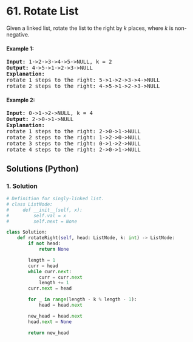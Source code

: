 # 61. Rotate List
Given a linked list, rotate the list to the right by *k* places, where *k* is non-negative.

#### Example 1:
<pre>
<strong>Input:</strong> 1->2->3->4->5->NULL, k = 2
<strong>Output:</strong> 4->5->1->2->3->NULL
<strong>Explanation:</strong>
rotate 1 steps to the right: 5->1->2->3->4->NULL
rotate 2 steps to the right: 4->5->1->2->3->NULL
</pre>

#### Example 2:
<pre>
<strong>Input:</strong> 0->1->2->NULL, k = 4
<strong>Output:</strong> 2->0->1->NULL
<strong>Explanation:</strong>
rotate 1 steps to the right: 2->0->1->NULL
rotate 2 steps to the right: 1->2->0->NULL
rotate 3 steps to the right: 0->1->2->NULL
rotate 4 steps to the right: 2->0->1->NULL
</pre>

## Solutions (Python)

### 1. Solution
```Python
# Definition for singly-linked list.
# class ListNode:
#     def __init__(self, x):
#         self.val = x
#         self.next = None

class Solution:
    def rotateRight(self, head: ListNode, k: int) -> ListNode:
        if not head:
            return None

        length = 1
        curr = head
        while curr.next:
            curr = curr.next
            length += 1
        curr.next = head

        for _ in range(length - k % length - 1):
            head = head.next

        new_head = head.next
        head.next = None

        return new_head
```
